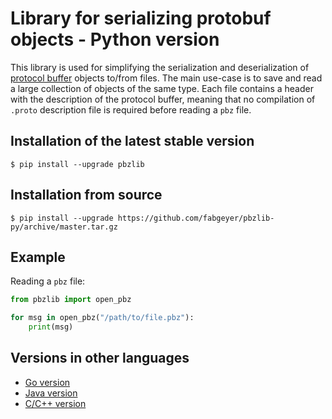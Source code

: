 # Library for serializing protobuf objects - Python version

This library is used for simplifying the serialization and deserialization of [protocol buffer](https://developers.google.com/protocol-buffers/) objects to/from files.
The main use-case is to save and read a large collection of objects of the same type.
Each file contains a header with the description of the protocol buffer, meaning that no compilation of `.proto` description file is required before reading a `pbz` file.


## Installation of the latest stable version

```
$ pip install --upgrade pbzlib
```

## Installation from source

```
$ pip install --upgrade https://github.com/fabgeyer/pbzlib-py/archive/master.tar.gz
```

## Example

Reading a `pbz` file:

```python
from pbzlib import open_pbz

for msg in open_pbz("/path/to/file.pbz"):
	print(msg)
```


## Versions in other languages

- [Go version](https://github.com/fabgeyer/pbzlib-go)
- [Java version](https://github.com/fabgeyer/pbzlib-java)
- [C/C++ version](https://github.com/fabgeyer/pbzlib-c-cpp)
